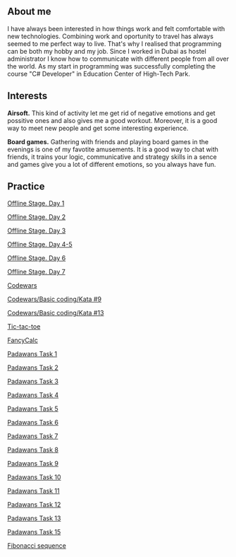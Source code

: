 ## About me
I have always been interested in how things work and felt comfortable with new technologies. Combining work and oportunity to travel has always seemed to me perfect way to live. That's why I realised that programming can be both my hobby and my job. 
Since I worked in Dubai as hostel administrator I know how to communicate with different people from all over the world. 
As my start in programming was successfully completing the course "C# Developer" in Education Center of High-Tech Park.

## Interests
**Airsoft.** This kind of activity let me get rid of negative emotions and get possitive ones and also gives me a good workout. Moreover, it is a good way to meet new people and get some interesting experience.

**Board games.** Gathering with friends and playing board games in the evenings is one of my favotite amusements. It is a good way to chat with friends, it trains your logic, communicative and strategy skills in a sence and games give you a lot of different emotions, so you always have fun.

## Practice

<a href="https://github.com/AlexAnP/NET1.S.2019.Piskur.01">Offline Stage. Day 1</a>

<a href="https://github.com/AlexAnP/NET1.S.2019.Piskur.02">Offline Stage. Day 2</a>

<a href="https://github.com/AlexAnP/NET1.S.2019.Piskur.03">Offline Stage. Day 3</a>

<a href="https://github.com/AlexAnP/NET1.S.2019.Piskur.04">Offline Stage. Day 4-5</a>

<a href="https://github.com/AlexAnP/NET1.S.2019.Piskur.06">Offline Stage. Day 6</a>

<a href="https://github.com/AlexAnP/NET1.S.2019.Piskur.07">Offline Stage. Day 7</a>

<a href="https://www.codewars.com/users/Alex_AP">Codewars</a>

<a href="https://github.com/AlexAnP/Convert-A-Hex-String-To-RGB">Codewars/Basic coding/Kata #9</a>

<a href="https://github.com/AlexAnP/Manipulate-URL-Parameters">Codewars/Basic coding/Kata #13</a>

<a href="https://github.com/AlexAnP/Tic-tac-toe">Tic-tac-toe</a>

<a href="https://github.com/AlexAnP/FancyCalc">FancyCalc</a>

<a href="https://github.com/AlexAnP/PadawansTask1">Padawans Task 1</a>

<a href="https://github.com/AlexAnP/PadawansTask2">Padawans Task 2</a>

<a href="https://github.com/AlexAnP/PadawansTask3">Padawans Task 3</a>

<a href="https://github.com/AlexAnP/PadawansTask4">Padawans Task 4</a>

<a href="https://github.com/AlexAnP/PadawansTask5">Padawans Task 5</a>

<a href="https://github.com/AlexAnP/PadawansTask6">Padawans Task 6</a>

<a href="https://github.com/AlexAnP/PadawansTask7">Padawans Task 7</a>

<a href="https://github.com/AlexAnP/PadawansTask8">Padawans Task 8</a>

<a href="https://github.com/AlexAnP/PadawansTask9">Padawans Task 9</a>

<a href="https://github.com/AlexAnP/PadawansTask10">Padawans Task 10</a>

<a href="https://github.com/AlexAnP/PadawansTask11">Padawans Task 11</a>

<a href="https://github.com/AlexAnP/PadawansTask12">Padawans Task 12</a>

<a href="https://github.com/AlexAnP/PadawansTask13">Padawans Task 13</a>

<a href="https://github.com/AlexAnP/PadawansTask15">Padawans Task 15</a>

<a href="https://github.com/AlexAnP/First_20_numbers">Fibonacci sequence</a>
